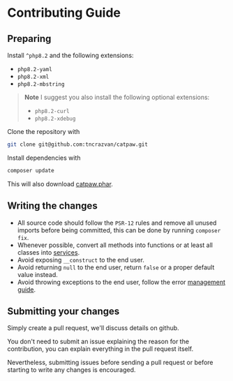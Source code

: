 # Contributing Guide

## Preparing

Install `^php8.2` and the following extensions:
- `php8.2-yaml`
- `php8.2-xml`
- `php8.2-mbstring`

> **Note** I suggest you also install the following optional extensions:
> - `php8.2-curl`
> - `php8.2-xdebug`


Clone the repository with 
```sh
git clone git@github.com:tncrazvan/catpaw.git
```

Install dependencies with

```sh
composer update
```

This will also download [catpaw.phar](https://github.com/tncrazvan/catpaw/releases).


## Writing the changes

- All source code should follow the `PSR-12` rules and remove all unused 
  imports before being committed, this can be done by running `composer fix`.
- Whenever possible, convert all methods into functions or at least 
  all classes into [services](https://github.com/tncrazvan/catpaw/blob/master/docs/13.Services.md).
- Avoid exposing `__construct` to the end user.
- Avoid returning `null` to the end user, return `false` or a proper default value instead.
- Avoid throwing exceptions to the end user, follow the error [management guide](./docs/0.error-managament.md).

## Submitting your changes

Simply create a pull request, we'll discuss details on github.

You don't need to submit an issue explaining the reason for the contribution, you can explain everything in the pull request itself.

Nevertheless, submitting issues before sending a pull request or before starting to write any changes is encouraged.
